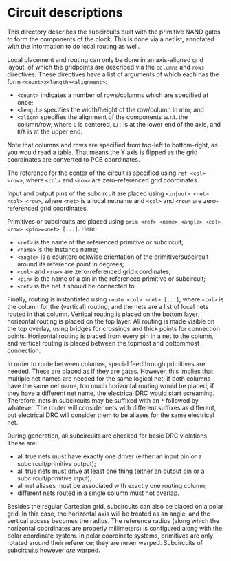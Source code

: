 Circuit descriptions
====================

This directory describes the subcircuits built with the primitive NAND gates to
form the components of the clock. This is done via a netlist, annotated with
the information to do local routing as well.

Local placement and routing can only be done in an axis-aligned grid layout, of
which the gridpoints are described via the `columns` and `rows` directives.
These directives have a list of arguments of which each has the form
`<count>x<length><alignment>`:

 - `<count>` indicates a number of rows/columns which are specified at once;
 - `<length>` specifies the width/height of the row/column in mm; and
 - `<align>` specifies the alignment of the components w.r.t. the column/row,
   where `C` is centered, `L`/`T` is at the lower end of the axis, and `R`/`B`
   is at the upper end.

Note that columns and rows are specified from top-left to bottom-right, as you
would read a table. That means the Y axis is flipped as the grid coordinates
are converted to PCB coordinates.

The reference for the center of the circuit is specified using
`ref <col> <row>`, where `<col>` and `<row>` are zero-referenced grid
coordinates.

Input and output pins of the subcircuit are placed using
`<in|out> <net> <col> <row>`, where `<net>` is a local netname and `<col>` and
`<row>` are zero-referenced grid coordinates.

Primitives or subcircuits are placed using
`prim <ref> <name> <angle> <col> <row> <pin>=<net> [...]`. Here:

 - `<ref>` is the name of the referenced primitive or subcircuit;
 - `<name>` is the instance name;
 - `<angle>` is a counterclockwise orientation of the primitive/subcircuit
   around its reference point in degrees;
 - `<col>` and `<row>` are zero-referenced grid coordinates;
 - `<pin>` is the name of a pin in the referenced primitive or subcircuit;
 - `<net>` is the net it should be connected to.

Finally, routing is instantiated using `route <col> <net> [...]`, where
`<col>` is the column for the (vertical) routing, and the nets are a list of
local nets routed in that column. Vertical routing is placed on the bottom
layer; horizontal routing is placed on the top layer. All routing is made
visible on the top overlay, using bridges for crossings and thick points for
connection points. Horizontal routing is placed from every pin in a net to
the column, and vertical routing is placed between the topmost and bottommost
connection.

In order to route between columns, special feedthrough primitives are needed.
These are placed as if they are gates. However, this implies that multiple
net names are needed for the same logical net; if both columns have the same
net name, too much horizontal routing would be placed; if they have a
different net name, the electrical DRC would start screaming. Therefore, nets
in subcircuits may be suffixed with an `*` followed by whatever. The router
will consider nets with different suffixes as different, but electrical DRC
will consider them to be aliases for the same electrical net.

During generation, all subcircuits are checked for basic DRC violations. These
are:

 - all true nets must have exactly one driver (either an input pin or a
   subcircuit/primitive output);
 - all true nets must drive at least one thing (either an output pin or a
   subcircuit/primitive input);
 - all net aliases must be associated with exactly one routing column;
 - different nets routed in a single column must not overlap.

Besides the regular Cartesian grid, subcircuits can also be placed on a polar
grid. In this case, the horizontal axis will be treated as an angle, and the
vertical access becomes the radius. The reference radius (along which the
horizontal coordinates are properly millimeters) is configured along with the
polar coordinate system. In polar coordinate systems, primitives are only
rotated around their reference; they are never warped. Subcircuits of
subcircuits however *are* warped.
